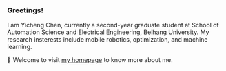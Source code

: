 ### Greetings!

I am Yicheng Chen, currently a second-year graduate student at School of Automation Science and Electrical Engineering, Beihang University. My research insterests include mobile robotics, optimization, and machine learning.

🔭 Welcome to visit [my homepage](https://amos-chen98.github.io/) to know more about me.
